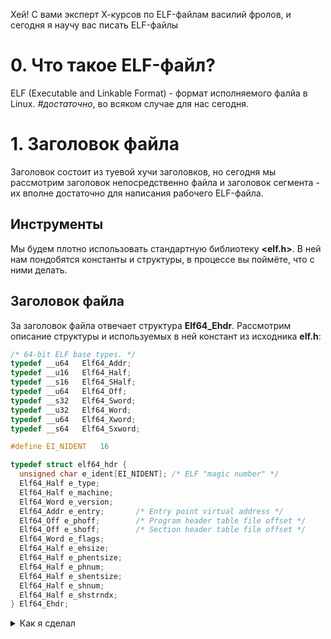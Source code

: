 Хей! С вами эксперт Х-курсов по ELF-файлам василий фролов, и сегодня я научу вас писать ELF-файлы

# 0. Что такое ELF-файл?

ELF (Executable and Linkable Format) - формат исполняемого фалйа в Linux. *#достаточно*, во всяком случае для нас сегодня.

# 1. Заголовок файла

Заголовок состоит из туевой хучи заголовков, но сегодня мы рассмотрим заголовок непосредственно файла и заголовок сегмента - их вполне достаточно для написания рабочего ELF-файла.

## Инструменты

Мы будем плотно использовать стандартную библиотеку **<elf.h>**. В ней нам пондобятся константы и структуры, в процессе вы поймёте, что с ними делать.

## Заголовок файла

За заголовок файла отвечает структура **Elf64_Ehdr**. Рассмотрим описание структуры и используемых в ней констант из исходника **elf.h**:

```c
/* 64-bit ELF base types. */
typedef __u64	Elf64_Addr;
typedef __u16	Elf64_Half;
typedef __s16	Elf64_SHalf;
typedef __u64	Elf64_Off;
typedef __s32	Elf64_Sword;
typedef __u32	Elf64_Word;
typedef __u64	Elf64_Xword;
typedef __s64	Elf64_Sxword;

#define EI_NIDENT	16

typedef struct elf64_hdr {
  unsigned char	e_ident[EI_NIDENT];	/* ELF "magic number" */
  Elf64_Half e_type;
  Elf64_Half e_machine;
  Elf64_Word e_version;
  Elf64_Addr e_entry;		/* Entry point virtual address */
  Elf64_Off e_phoff;		/* Program header table file offset */
  Elf64_Off e_shoff;		/* Section header table file offset */
  Elf64_Word e_flags;
  Elf64_Half e_ehsize;
  Elf64_Half e_phentsize;
  Elf64_Half e_phnum;
  Elf64_Half e_shentsize;
  Elf64_Half e_shnum;
  Elf64_Half e_shstrndx;
} Elf64_Ehdr;
```

<details>
<summary>Как я сделал</summary>
```c
Elf64_Ehdr *elf_header = (Elf64_Ehdr *) compiler->ip;

elf_header->e_ident[EI_MAG0] = ELFMAG0;
elf_header->e_ident[EI_MAG1] = ELFMAG1;
elf_header->e_ident[EI_MAG2] = ELFMAG2;  
elf_header->e_ident[EI_MAG3] = ELFMAG3; // Building the elf signature: 0x7f 'E' 'L' 'F'

elf_header->e_ident[EI_CLASS]   = ELFCLASS64;    // 64-bit format
elf_header->e_ident[EI_DATA]    = ELFDATA2LSB;   // Big Endian
elf_header->e_ident[EI_VERSION] = EV_CURRENT;    // File version index (must be EV_CURRENT)
elf_header->e_ident[EI_OSABI]   = ELFOSABI_NONE;

elf_header->e_type      = ET_EXEC;    // Executable file 
elf_header->e_machine   = EM_X86_64;  // x86-64 machine 
elf_header->e_version   = EV_CURRENT; // Object file version
elf_header->e_entry     = 0x401000;   // Entry point
elf_header->e_phoff     = 64;         // Points to the start of the program header table
elf_header->e_shoff     = 0x0;        // Points to the start of the section header table
elf_header->e_flags     = 0x0;        // Interpretation of this field depends on the target architecture
elf_header->e_ehsize    = 64;         // Contains the size of this header, normally 64 Bytes for 64-bit and 52 Bytes for 32-bit format
elf_header->e_phentsize = 56;         // Contains the size of a program header table entry
elf_header->e_phnum     = 3;          // Contains the number of entries in the program header table 

elf_header->e_shentsize = 64;         // Contains the size of a section header table entry
elf_header->e_shnum     = 0;          // Contains the number of entries in the section header table
elf_header->e_shstrndx  = 0;          // Contains index of the section header table entry that contains the section names
```
</details>

Дедушке Линусу было лень пояснять всё, так что сделаем работу за него.

- **e_ident**
```c
    unsigned char	e_ident[EI_NIDENT];```

    <details>
    <summary>Константы</summary>
    ```c
    #define	EI_MAG0		0		/* e_ident[] indexes */
    #define	EI_MAG1		1
    #define	EI_MAG2		2
    #define	EI_MAG3		3
    #define	EI_CLASS	4
    #define	EI_DATA		5
    #define	EI_VERSION	6
    #define	EI_OSABI	7
    #define	EI_PAD		8

    #define	ELFMAG0		0x7f		/* EI_MAG */
    #define	ELFMAG1		'E'
    #define	ELFMAG2		'L'
    #define	ELFMAG3		'F'
    #define	ELFMAG		"\177ELF"
    #define	SELFMAG		4

    #define	ELFCLASSNONE	0		/* EI_CLASS */
    #define	ELFCLASS32	1
    #define	ELFCLASS64	2
    #define	ELFCLASSNUM	3

    #define ELFDATANONE	0		/* e_ident[EI_DATA] */
    #define ELFDATA2LSB	1
    #define ELFDATA2MSB	2

    #define EV_NONE		0		/* e_version, EI_VERSION */
    #define EV_CURRENT	1
    #define EV_NUM		2

    #define ELFOSABI_NONE	0
    #define ELFOSABI_LINUX	3
```
    </details>

    На первые 8 индексов массива определены константы, начинающиеся с **EI_**. Используются только первые 7 индексов массива.

    По индексам **EI_MAG0** - **EI_MAG3** кладем константы **ELFMAG0** - **ELFMAG3** соответственно. Они выступают в роли "подписи" - по их наличию в начале система понимает, что имеет дело с ELF-файлом.

    По индексу **EI_CLASS** лежит одна из констант **ELFCLASSNONE**, **ELFCLASS32**, **ELFCLASS64**, **ELFCLASSNUM**. Выбор прост - мы пишем 64-битное приложение, поэтому записываем **ELFCLASS64**.

    По индексу **EI_DATA** лежит одна из констант **ELFDATANONE**, **ELFDATA2LSB**, **ELFDATA2MSB**. Значение по этому индексу отвечает за порядок байтов, а мы работаем с Little Endian, за который отвечает **ELFDATA2LSB**.

    По индексу **EI_VERSION** лежит версия нашего файла. Тут всё просто, пишем **EV_CURRENT**

    значение с индексом **EI_OSABI** указывает на ABI (двоичный интерфейс приложений), в котором выполнен файл. В общих чертах, ABI - набор соглашений о том, как мы используем регистры, какие у нас системные вызовы, какое у нас соглашение о вызове и т. д. На выбор у нас **ELFOSABI_NONE** и **ELFOSABI_LINUX**. Поскольку я не готов прямо сейчас курить линуксовское ABI, я выбрал **ELFOSABI_NONE**.

    Индекс **EI_PAD** - индекс начала неиспользуемого места в массиве.

-   **e_type**

    <details>
    <summary>Константы</summary>
    ```c
    /* These constants define the different elf file types */
    #define ET_NONE   0
    #define ET_REL    1
    #define ET_EXEC   2
    #define ET_DYN    3
    #define ET_CORE   4
    #define ET_LOPROC 0xff00
    #define ET_HIPROC 0xffff```
    </details>

    Задаёт тип файла. **ET_NONE** нужен для отлова ошибок, **ET_REL** - объектник, **ET_EXEC** - исполняемый, **ET_DYN** - динамическая библиотека, **ET_CORE** - дамп памяти. Да-да, когда тебе кидает сигфолт и пишет Core dumped, все сбрасывается в формат файла ELF. Все типы между **ET_LOPROC** и **ET_HIPROC** зарезервированы под специальные типы конкретного процессора.

    Нетрудно понять, что нас интересует **ET_EXEC**

-   ```c
    Elf64_Half e_machine;```

    Определяет архитектуру процессора, под который мы пишем файл. Среди десятков возможных констант наш выбор - EM_X86_64

-   ```c
    Elf64_Word e_version;```

    Версия объектного файла. Опять же, ставим **EV_CURRENT**.

-   ```c
    Elf64_Addr e_entry;```

    Определяет, какой виртуальный адрес будет у первой исполняемой команды. Для x86 его ставят равным 0x401000.

-   ```c
    Elf64_Off e_phoff;```

    Адрес таблицы заголовков программы. Ставим 64, ибо она идёт сразу после ELF-заголовка, занимающего 64 байта для x64

-   ```c
    elf_header->e_shoff     = 0x0;```

    Адрес таблицы сегментов. Ставим 0, ибо её нет.

-   ```c
    Elf64_Word e_flags;```

    Некоторые флаги, интерпертация которых зависит от процессора. Для х64 всегда зануляем.

-   ```c
    Elf64_Half e_ehsize;```

    Размер ELF-заголовка. 64 для х64.

-   ```c
    Elf64_Half e_phentsize;```

    Размер одного программного заголовка (Elf64_Phdr). В случае х64 это 56.

-   ```c
    Elf64_Half e_phnum;```

    Число программных заголовков. В моём образце он всего один.

-   ```c
    Elf64_Half e_shentsize;
    Elf64_Half e_shnum;```

    Аналогично размер и число заголовков секций. Т. к. у меня их нет, я эти поля обнулил.

-   ```c
    Elf64_Half e_shstrndx;```

    Номер заголовка для секции, хранящей таблицу строк. Её у нас нет, пишем константу SHN_UNDEF.

